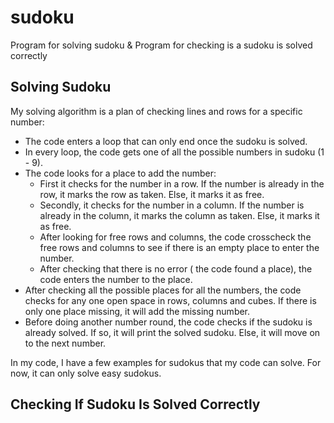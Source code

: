 # sudoku

Program for solving sudoku & Program for checking is a sudoku is solved correctly

## Solving Sudoku

My solving algorithm is a plan of checking lines and rows for a specific number:
* The code enters a loop that can only end once the sudoku is solved.
* In every loop, the code gets one of all the possible numbers in sudoku (1 - 9).
* The code looks for a place to add the number:
  - First it checks for the number in a row. If the number is already in the row, it marks the row as taken. Else, it marks it as free.
  - Secondly, it checks for the number in a column. If the number is already in the column, it marks the column as taken. Else, it marks it as free.
  - After looking for free rows and columns, the code crosscheck the free rows and columns to see if there is an empty place to enter the number.
  - After checking that there is no error ( the code found a place), the code enters the number to the place.
* After checking all the possible places for all the numbers, the code checks for any one open space in rows, columns and cubes. If there is only one place missing, it will add the missing number.
* Before doing another number round, the code checks if the sudoku is already solved. If so, it will print the solved sudoku. Else, it will move on to the next number.

In my code, I have a few examples for sudokus that my code can solve. For now, it can only solve easy sudokus.

## Checking If Sudoku Is Solved Correctly

 

